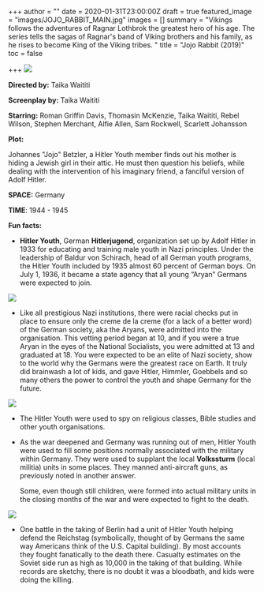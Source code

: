 +++
author = ""
date = 2020-01-31T23:00:00Z
draft = true
featured_image = "images/JOJO_RABBIT_MAIN.jpg"
images = []
summary = "Vikings follows the adventures of Ragnar Lothbrok the greatest hero of his age. The series tells the sagas of Ragnar's band of Viking brothers and his family, as he rises to become King of the Viking tribes. "
title = "Jojo Rabbit (2019)"
toc = false

+++
**![](/images/JOJO_RABBIT_second.jpg)**

**Directed by:**         Taika Waititi

**Screenplay by:**     Taika Waititi

**Starring:**              Roman Griffin Davis, Thomasin McKenzie, Taika Waititi, Rebel Wilson, Stephen Merchant, Alfie Allen, Sam Rockwell, Scarlett Johansson

**Plot:**

Johannes "Jojo" Betzler, a Hitler Youth member finds out his mother  is hiding a Jewish girl  in their attic. He must then question his beliefs, while dealing with the intervention of his imaginary friend, a fanciful version of Adolf Hitler.

**SPACE:** Germany

**TIME**: 1944 - 1945

**Fun facts:**

* **Hitler Youth**, German **Hitlerjugend**, organization set up by Adolf Hitler in 1933 for educating and training male youth in Nazi principles. Under the leadership of Baldur von Schirach, head of all German youth programs, the Hitler Youth included by 1935 almost 60 percent of German boys. On July 1, 1936, it became a state agency that all young “Aryan” Germans were expected to join.

![](/images/Hitler-salute-2-2759aff.jpg)

* Like all prestigious Nazi institutions, there were racial checks put in place to ensure only the creme de la creme (for a lack of a better word) of the German society, aka the Aryans, were admitted into the organisation. This vetting period began at 10, and if you were a true Aryan in the eyes of the National Socialists, you were admitted at 13 and graduated at 18. You were expected to be an elite of Nazi society, show to the world why the Germans were the greatest race on Earth. It truly did brainwash a lot of kids, and gave Hitler, Himmler, Goebbels and so many others the power to control the youth and shape Germany for the future.

![](/images/main-qimg-43eb602f0e384f71e6a4250f4b9047f5.webp)

* The Hitler Youth were used to spy on religious classes, Bible studies and other youth organisations.
* As the war deepened and Germany was running out of men, Hitler Youth were used to fill some positions normally associated with the military within Germany. They were used to supplant the local **Volkssturm** (local militia) units in some places. They manned anti-aircraft guns, as previously noted in another answer.

  Some, even though still children, were formed into actual military units in the closing months of the war and were expected to fight to the death.

![](/images/Nazi-child-1.jpg)

* One battle in the taking of Berlin had a unit of Hitler Youth helping defend the Reichstag (symbolically, thought of by Germans the same way Americans think of the U.S. Capital building). By most accounts they fought fanatically to the death there. Casualty estimates on the Soviet side run as high as 10,000 in the taking of that building. While records are sketchy, there is no doubt it was a bloodbath, and kids were doing the killing.